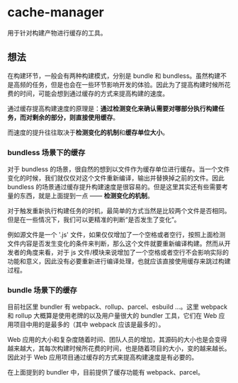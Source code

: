 # cache-manager

用于针对构建产物进行缓存的工具。

## 想法

在构建环节，一般会有两种构建模式，分别是 bundle 和 bundless。虽然构建不是高频的任务，但是也会在一些环节影响开发的体验。因此为了提高构建时候所花费的时间，可能会想到通过缓存的方式来提高构建的速度。

通过缓存提高构建速度的原理是：**通过检测变化来确认需要对哪部分执行构建任务，而对剩余的部分，则直接使用缓存**。

而速度的提升往往取决于**检测变化的机制**和**缓存单位大小**。

### bundless 场景下的缓存

对于 bundless 的场景，很自然的想到以文件作为缓存单位进行缓存。当一个文件变化的时候，我们就仅仅对这个文件重新编译，输出并替换掉之前的文件。因此 bundless 的场景通过缓存提升构建速度是很容易的。但是这里其实还有些需要考量的东西，就是上面提到一点 —— **检测变化的机制**。

对于触发重新执行构建任务的时机，最简单的方式当然是比较两个文件是否相同。但是在一些情况下，我们可以更精准的判断“是否发生了变化”。

例如源文件是一个 '.js' 文件，如果仅仅增加了一个空格或者空行，按照上面检测文件内容是否发生变化的条件来判断，那么这个文件就要重新编译构建。然而从开发者的角度来看，对于 js 文件/模块来说增加了一个空格或者空行不会影响实际的功能和意义，因此没有必要重新进行编译处理，也就应该直接使用缓存来跳过构建过程。

### bundle 场景下的缓存

目前社区里 bundler 有 webpack、rollup、parcel、esbuild ...。这里 webpack 和 rollup 大概算是使用老牌的以及用户量很大的 bundler 工具，它们在
Web 应用项目中用的是最多的（其中 webpack 应该是最多的）。

Web 应用的大小和复杂度随着时间、团队人员的增加，其源码的大小也是会变得越来越大，其每次构建时候所花费的时间，也是随着项目的大小，变的越来越长。因此对于
Web 应用项目通过缓存的方式来提高构建速度是有必要的。

在上面提到的 bundler 中，目前提供了缓存功能有 webpack、parcel。